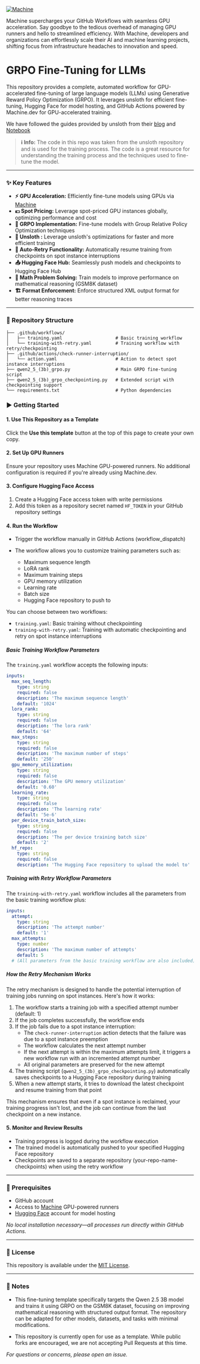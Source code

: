[![Machine](./docs/github-repo-banner.png)](https://machine.dev/)

Machine supercharges your GitHub Workflows with seamless GPU acceleration. Say goodbye to the tedious overhead of managing GPU runners and hello to streamlined efficiency. With Machine, developers and organizations can effortlessly scale their AI and machine learning projects, shifting focus from infrastructure headaches to innovation and speed.


# GRPO Fine-Tuning for LLMs

This repository provides a complete, automated workflow for GPU-accelerated fine-tuning of large language models (LLMs) using Generative Reward Policy Optimization (GRPO). It leverages unsloth for efficient fine-tuning, Hugging Face for model hosting, and GitHub Actions powered by Machine.dev for GPU-accelerated training.

We have followed the guides provided by unsloth from their [blog](https://unsloth.ai/blog/r1-reasoning) 
and [Notebook](https://colab.research.google.com/github/unslothai/notebooks/blob/main/nb/Qwen2.5_(3B)-GRPO.ipynb)

> **ℹ️ Info:** The code in this repo was taken from the unsloth repository and is used
for the training process. The code is a great resource for understanding the training
process and the techniques used to fine-tune the model.

---

### ✨ **Key Features**

- **⚡ GPU Acceleration:**  Efficiently fine-tune models using GPUs via [Machine](https://machine.dev)
- **💵 Spot Pricing:** Leverage spot-priced GPU instances globally, optimizing performance and cost
- **🚀 GRPO Implementation:** Fine-tune models with Group Relative Policy Optimization techniques
- **💪 Unsloth :** Leverage unsloth's optimizations for faster and more efficient training
- **🔄 Auto-Retry Functionality:** Automatically resume training from checkpoints on spot instance interruptions
- **📤 Hugging Face Hub:** Seamlessly push models and checkpoints to Hugging Face Hub
- **🧮 Math Problem Solving:** Train models to improve performance on mathematical reasoning (GSM8K dataset)
- **🏗️ Format Enforcement:** Enforce structured XML output format for better reasoning traces

---

### 📁 **Repository Structure**

```
├── .github/workflows/
│   ├── training.yaml                    # Basic training workflow
│   └── training-with-retry.yaml         # Training workflow with retry/checkpointing
├── .github/actions/check-runner-interruption/
│   └── action.yaml                      # Action to detect spot instance interruptions
├── qwen2_5_(3b)_grpo.py                 # Main GRPO fine-tuning script
├── qwen2_5_(3b)_grpo_checkpointing.py   # Extended script with checkpointing support
└── requirements.txt                     # Python dependencies
```

### ▶️ **Getting Started**

#### 1. **Use This Repository as a Template**
Click the **Use this template** button at the top of this page to create your own copy.

#### 2. **Set Up GPU Runners**
Ensure your repository uses Machine GPU-powered runners. No additional configuration is required if you're already using Machine.dev.

#### 3. **Configure Hugging Face Access**

1. Create a Hugging Face access token with write permissions
2. Add this token as a repository secret named `HF_TOKEN` in your GitHub repository settings

#### 4. **Run the Workflow**

- Trigger the workflow manually in GitHub Actions (workflow_dispatch)
- The workflow allows you to customize training parameters such as:

  - Maximum sequence length
  - LoRA rank
  - Maximum training steps
  - GPU memory utilization
  - Learning rate
  - Batch size
  - Hugging Face repository to push to

You can choose between two workflows:

- `training.yaml`: Basic training without checkpointing
- `training-with-retry.yaml`: Training with automatic checkpointing and retry on spot instance interruptions

##### Basic Training Workflow Parameters

The `training.yaml` workflow accepts the following inputs:

```yaml
inputs:
  max_seq_length:
    type: string
    required: false
    description: 'The maximum sequence length'
    default: '1024'
  lora_rank:
    type: string
    required: false
    description: 'The lora rank'
    default: '64'
  max_steps:
    type: string
    required: false
    description: 'The maximum number of steps'
    default: '250'
  gpu_memory_utilization:
    type: string
    required: false
    description: 'The GPU memory utilization'
    default: '0.60'
  learning_rate:
    type: string
    required: false
    description: 'The learning rate'
    default: '5e-6'
  per_device_train_batch_size:
    type: string
    required: false
    description: 'The per device training batch size'
    default: '2'
  hf_repo:
    type: string
    required: false
    description: 'The Hugging Face repository to upload the model to'
```

##### Training with Retry Workflow Parameters

The `training-with-retry.yaml` workflow includes all the parameters from the basic training workflow plus:

```yaml
inputs:
  attempt:
    type: string
    description: 'The attempt number'
    default: '1'
  max_attempts:
    type: number
    description: 'The maximum number of attempts'
    default: 5
  # (All parameters from the basic training workflow are also included)
```

##### How the Retry Mechanism Works

The retry mechanism is designed to handle the potential interruption of training jobs running on spot instances. Here's how it works:

1. The workflow starts a training job with a specified attempt number (default: 1)
2. If the job completes successfully, the workflow ends
3. If the job fails due to a spot instance interruption:
   - The `check-runner-interruption` action detects that the failure was due to a spot instance preemption
   - The workflow calculates the next attempt number
   - If the next attempt is within the maximum attempts limit, it triggers a new workflow run with an incremented attempt number
   - All original parameters are preserved for the new attempt
4. The training script (`qwen2_5_(3b)_grpo_checkpointing.py`) automatically saves checkpoints to a Hugging Face repository during training
5. When a new attempt starts, it tries to download the latest checkpoint and resume training from that point

This mechanism ensures that even if a spot instance is reclaimed, your training progress isn't lost, and the job can continue from the last checkpoint on a new instance.

#### 5. **Monitor and Review Results**

- Training progress is logged during the workflow execution
- The trained model is automatically pushed to your specified Hugging Face repository
- Checkpoints are saved to a separate repository (your-repo-name-checkpoints) when using the retry workflow

---

### 🔑 **Prerequisites**


- GitHub account
- Access to [Machine](https://machine.dev) GPU-powered runners
- [Hugging Face](https://huggingface.co) account for model hosting

_No local installation necessary—all processes run directly within GitHub Actions._

---

### 📄 **License**

This repository is available under the [MIT License](LICENSE).

---

### 📌 **Notes**

- This fine-tuning template specifically targets the Qwen 2.5 3B model and trains it using GRPO on the GSM8K dataset, focusing on improving mathematical reasoning with structured output format. The repository can be adapted for other models, datasets, and tasks with minimal modifications.

- This repository is currently open for use as a template. While public forks are encouraged, we are not accepting Pull Requests at this time.

_For questions or concerns, please open an issue._

